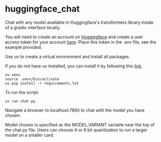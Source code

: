 # huggingface_chat
Chat with any model available in Huggingface's transformers library inside of a gradio interface locally.

You will need to create an account on [Huggingface](https://huggingface.co) and create a user access token for your account [here](https://huggingface.co/settings/tokens). Place this token in the .env file, see the example provided.

Use uv to create a virtual environment and install all packages.

If you do not have uv installed, you can install it by following this [link](https://docs.astral.sh/uv/getting-started/installation/).

```
uv venv
source .venv/bin/activate
uv pip install -r requirements.txt
```

To run the script:

```
uv run chat.py
```

Navigate a browser to localhost:7860 to chat with the model you have chosen.

Model chosen is specified as the MODEL_VARIANT variable near the top of the chat.py file. Users can choose 4 or 8 bit quantization to run a larger model on a smaller card.


